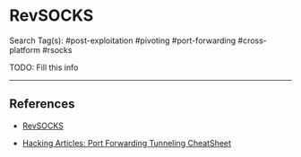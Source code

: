 # RevSOCKS

Search Tag(s): #post-exploitation #pivoting #port-forwarding #cross-platform #rsocks

TODO: Fill this info

---
## References

- [RevSOCKS](https://github.com/kost/revsocks)

- [Hacking Articles: Port Forwarding Tunneling CheatSheet](https://www.hackingarticles.in/port-forwarding-tunnelling-cheatsheet/)
